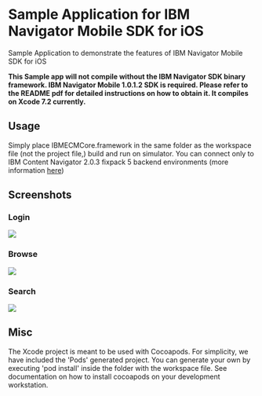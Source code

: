 # Sample Application for IBM Navigator Mobile SDK for iOS

Sample Application to demonstrate the features of IBM Navigator Mobile SDK for iOS

**This Sample app will not compile without the IBM Navigator SDK binary framework. IBM Navigator Mobile 1.0.1.2 SDK is required. Please refer to the README pdf for detailed instructions on how to obtain it. It compiles on Xcode 7.2 currently.**

## Usage

Simply place IBMECMCore.framework in the same folder as the workspace file (not the project file,) build and run on simulator. You can connect only to IBM Content Navigator 2.0.3 fixpack 5 backend environments (more information [here](http://www-03.ibm.com/software/products/en/content-navigator))

## Screenshots

### Login
![](https://raw.githubusercontent.com/kosta-tachtevrenidis/ibm-navigator-mobilesdk-sample/master/screenshots/login.png)

### Browse
![](https://raw.githubusercontent.com/kosta-tachtevrenidis/ibm-navigator-mobilesdk-sample/master/screenshots/browse.png)

### Search
![](https://raw.githubusercontent.com/kosta-tachtevrenidis/ibm-navigator-mobilesdk-sample/master/screenshots/search.png)

## Misc

The Xcode project is meant to be used with Cocoapods. For simplicity, we have included the 'Pods' generated project. You can generate your own by executing 'pod install' inside the folder with the workspace file. See documentation on how to install cocoapods on your development workstation.